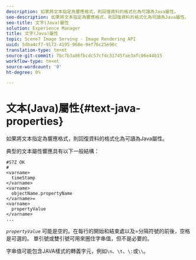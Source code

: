 ```yaml
---
description: 如果將文本指定為響應格式，則回復資料的格式化為可讀為Java屬性。
seo-description: 如果將文本指定為響應格式，則回復資料的格式化為可讀為Java屬性。
seo-title: 文字(Java)屬性
solution: Experience Manager
title: 文字(Java)屬性
topic: Scene7 Image Serving - Image Rendering API
uuid: 5dba4cf7-9172-4195-968e-9ef76c25e90c
translation-type: tm+mt
source-git-commit: 7bc7b3a86fbcdc57cfdc31745fae3afc06e44b15
workflow-type: tm+mt
source-wordcount: '0'
ht-degree: 0%

---
```



# 文本(Java)屬性{#text-java-properties}

如果將文本指定為響應格式，則回復資料的格式化為可讀為Java屬性。

典型的文本屬性響應具有以下一般結構：

```
#S7Z OK
#
<varname>
  timeStamp
</varname>
<varname>
  objectName.propertyName
</varname>=
<varname>
  propertyValue
</varname>
...
```

*`propertyValue`* 可能是空的。在每行的開始和結束處以及=分隔符號的前後，空格是可選的。 單引號或雙引號可用來圈住字串值，但不是必要的。

字串值可能包含JAVA樣式的轉義字元，例如`\n`、`\t`、`\:`或`\\`。
